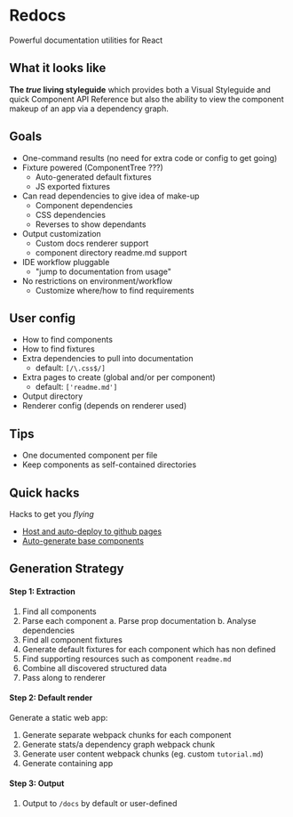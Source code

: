 Redocs
======

Powerful documentation utilities for React

What it looks like
------------------

**The *true* living styleguide** which provides both a Visual Styleguide and quick
Component API Reference but also the ability to view the component makeup of an
app via a dependency graph.

Goals
-----

- One-command results (no need for extra code or config to get going)
- Fixture powered (ComponentTree ???)
  - Auto-generated default fixtures
  - JS exported fixtures
- Can read dependencies to give idea of make-up
  - Component dependencies
  - CSS dependencies
  - Reverses to show dependants
- Output customization
  - Custom docs renderer support
  - component directory readme.md support
- IDE workflow pluggable
  - "jump to documentation from usage"
- No restrictions on environment/workflow
  - Customize where/how to find requirements

User config
-----------

- How to find components
- How to find fixtures
- Extra dependencies to pull into documentation
  - default: `[/\.css$/]`
- Extra pages to create (global and/or per component)
  - default: `['readme.md']`
- Output directory
- Renderer config (depends on renderer used)

Tips
----

- One documented component per file
- Keep components as self-contained directories

Quick hacks
-----------

Hacks to get you *flying*

- [Host and auto-deploy to github pages](#)
- [Auto-generate base components](#)

Generation Strategy
-------------------

#### Step 1: Extraction

1. Find all components
2. Parse each component
  a. Parse prop documentation
  b. Analyse dependencies
3. Find all component fixtures
4. Generate default fixtures for each component which has non defined
5. Find supporting resources such as component `readme.md`
6. Combine all discovered structured data
7. Pass along to renderer

#### Step 2: Default render

Generate a static web app:

1. Generate separate webpack chunks for each component
2. Generate stats/a dependency graph webpack chunk
3. Generate user content webpack chunks (eg. custom `tutorial.md`)
4. Generate containing app

#### Step 3: Output

1. Output to `/docs` by default or user-defined
